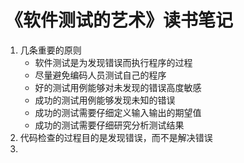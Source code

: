 # 《软件测试的艺术》读书笔记
1. 几条重要的原则 
	- 软件测试是为发现错误而执行程序的过程
	- 尽量避免编码人员测试自己的程序
	- 好的测试用例能够对未发现的错误高度敏感
	- 成功的测试用例能够发现未知的错误
	- 成功的测试需要仔细定义输入输出的期望值
	- 成功的测试需要仔细研究分析测试结果
2. 代码检查的过程目的是发现错误，而不是解决错误
3. 

